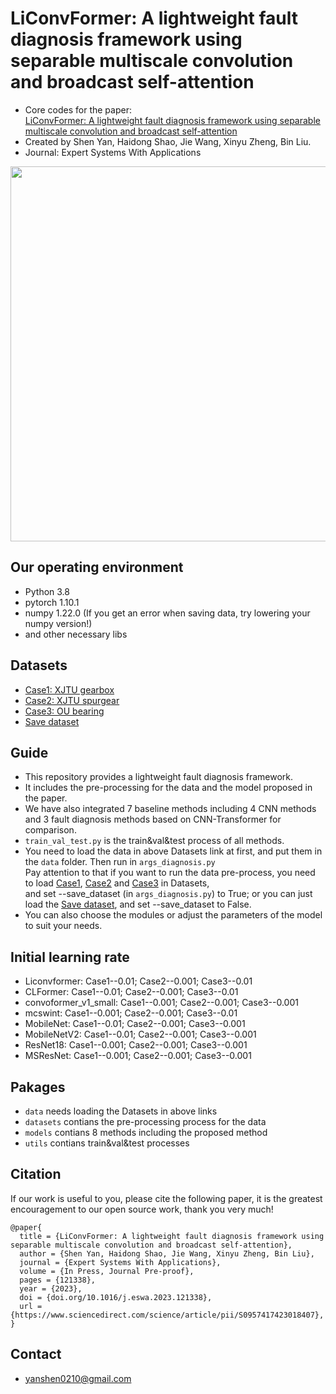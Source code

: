 # LiConvFormer: A lightweight fault diagnosis framework using separable multiscale convolution and broadcast self-attention
* Core codes for the paper:
<br> [LiConvFormer: A lightweight fault diagnosis framework using separable multiscale convolution and broadcast self-attention](https://www.sciencedirect.com/science/article/pii/S0957417423018407)
* Created by Shen Yan, Haidong Shao, Jie Wang, Xinyu Zheng, Bin Liu.
* Journal: Expert Systems With Applications
  
<div align="center">
<img src="https://github.com/yanshen0210/LiConvFormer-a-lightweight-fault-diagnosis-framework/blob/main/framework.jpg" width="600" />
</div>

## Our operating environment
* Python 3.8
* pytorch  1.10.1
* numpy  1.22.0 (If you get an error when saving data, try lowering your numpy version!)
* and other necessary libs

## Datasets
* [Case1: XJTU gearbox](https://drive.google.com/drive/folders/1ejGZu9oeL1D9nKN07Q7z72O8eFrWQTay?usp=sharing)
* [Case2: XJTU spurgear](https://drive.google.com/drive/folders/1ejGZu9oeL1D9nKN07Q7z72O8eFrWQTay?usp=sharing)
* [Case3: OU bearing](https://drive.google.com/file/d/1PQnIBKzAu098SAl3DUw0n8AHONynpdb7/view?usp=sharing)
* [Save dataset](https://drive.google.com/file/d/10XQDVN9YqbM7--X3dB55Io1eRLsLmruI/view?usp=sharing)

## Guide 
* This repository provides a lightweight fault diagnosis framework. 
* It includes the pre-processing for the data and the model proposed in the paper. 
* We have also integrated 7 baseline methods including 4 CNN methods and 3 fault diagnosis methods based on CNN-Transformer for comparison.
* `train_val_test.py` is the train&val&test process of all methods.
* You need to load the data in above Datasets link at first, and put them in the `data` folder. Then run in `args_diagnosis.py`
<br> Pay attention to that if you want to run the data pre-process, you need to load [Case1](https://drive.google.com/drive/folders/1ejGZu9oeL1D9nKN07Q7z72O8eFrWQTay?usp=sharing),
[Case2](https://drive.google.com/drive/folders/1ejGZu9oeL1D9nKN07Q7z72O8eFrWQTay?usp=sharing) and [Case3](https://drive.google.com/file/d/1PQnIBKzAu098SAl3DUw0n8AHONynpdb7/view?usp=sharing) in Datasets,
<br> and set --save_dataset (in `args_diagnosis.py`) to True; or you can just load the [Save dataset](https://drive.google.com/file/d/10XQDVN9YqbM7--X3dB55Io1eRLsLmruI/view?usp=sharing), and set --save_dataset to False.
* You can also choose the modules or adjust the parameters of the model to suit your needs.

## Initial learning rate
* Liconvformer: Case1--0.01;  Case2--0.001;  Case3--0.01
* CLFormer: Case1--0.01;  Case2--0.001;  Case3--0.01
* convoformer_v1_small: Case1--0.001;  Case2--0.001;  Case3--0.001
* mcswint: Case1--0.001;  Case2--0.001;  Case3--0.01
* MobileNet: Case1--0.01;  Case2--0.001;  Case3--0.001
* MobileNetV2: Case1--0.01;  Case2--0.001;  Case3--0.001
* ResNet18: Case1--0.001;  Case2--0.001;  Case3--0.001
* MSResNet: Case1--0.001;  Case2--0.001;  Case3--0.001

## Pakages
* `data` needs loading the Datasets in above links
* `datasets` contians the pre-processing process for the data
* `models` contians 8 methods including the proposed method
* `utils` contians train&val&test processes

## Citation
If our work is useful to you, please cite the following paper, it is the greatest encouragement to our open source work, thank you very much!
```
@paper{
  title = {LiConvFormer: A lightweight fault diagnosis framework using separable multiscale convolution and broadcast self-attention},
  author = {Shen Yan, Haidong Shao, Jie Wang, Xinyu Zheng, Bin Liu},
  journal = {Expert Systems With Applications},
  volume = {In Press, Journal Pre-proof},
  pages = {121338},
  year = {2023},
  doi = {doi.org/10.1016/j.eswa.2023.121338},
  url = {https://www.sciencedirect.com/science/article/pii/S0957417423018407},
}
```

## Contact
- yanshen0210@gmail.com
